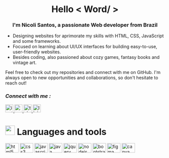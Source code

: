 <h1 align="center">Hello < Word/ ></h1>
<h3 align="center"> I'm Nicoli Santos, a passionate Web developer from Brazil</h3>

- Designing websites for aprimorate my skills with HTML, CSS, JavaScript and some frameworks.
- Focused on learning about UI/UX interfaces for building easy-to-use, user-friendly websites.
- Besides coding, also passioned about cozy games, fantasy books and vintage art.

Feel free to check out my repositories and connect with me on GitHub. I'm always open to new opportunities and collaborations, so don't hesitate to reach out!

### ***Connect with me :***

<div>
  <a href="https://www.instagram.com/nniesant/" target="_blank">
    <img src="https://img.shields.io/static/v1?message=Instagram&logo=instagram&label=&color=E64973&logoColor=white&labelColor=&style=for-the-badge" height="25" alt="instagram logo"  />
  </a>
  <a href="mailto:nicolidossantos9@gmail.com" target="_blank">
    <img src="https://img.shields.io/static/v1?message=Gmail&logo=gmail&label=&color=E4405F&logoColor=white&labelColor=&style=for-the-badge" height="25" alt="gmail logo"  />
  </a>
  <a href="https://t.me/destroned" target="_blank">
    <img src="https://img.shields.io/static/v1?message=Telegram&logo=telegram&label=&color=2CA5E0&logoColor=white&labelColor=&style=for-the-badge" height="25" alt="telegram logo"  />
  </a>
  <a href="https://www.linkedin.com/in/nicoli-dos-santos/" target="_blank">
    <img src="https://img.shields.io/static/v1?message=LinkedIn&logo=linkedin&label=&color=0077B5&logoColor=white&labelColor=&style=for-the-badge" height="25" alt="linkedin logo"  />
  </a>
</div>

###

<div align="left">
   <h1><img src="https://media.giphy.com/media/UvPvsX9oMlMWs/giphy.gif" height="30px"> Languages and tools</h1>
  <img src="https://cdn.jsdelivr.net/gh/devicons/devicon/icons/html5/html5-original.svg" height="30" width="42" alt="html5 logo"  />
  <img src="https://cdn.jsdelivr.net/gh/devicons/devicon/icons/css3/css3-original.svg" height="30" width="42" alt="css3 logo"  />
  <img src="https://cdn.jsdelivr.net/gh/devicons/devicon/icons/javascript/javascript-original.svg" height="30" width="42" alt="javascript logo"  />
  <img src="https://cdn.jsdelivr.net/gh/devicons/devicon/icons/java/java-original.svg" height="30" width="42" alt="java logo"  />
  <img src="https://cdn.jsdelivr.net/gh/devicons/devicon/icons/jquery/jquery-original.svg" height="30" width="42" alt="jquery logo"  />
  <img src="https://cdn.jsdelivr.net/gh/devicons/devicon/icons/nodejs/nodejs-original.svg" height="30" width="42" alt="nodejs logo"  />
  <img src="https://cdn.jsdelivr.net/gh/devicons/devicon/icons/bootstrap/bootstrap-original.svg" height="30" width="42" alt="bootstrap logo"  />
  <img src="https://cdn.jsdelivr.net/gh/devicons/devicon/icons/figma/figma-original.svg" height="30" width="42" alt="figma logo"  />
  <img src="https://cdn.jsdelivr.net/gh/devicons/devicon/icons/canva/canva-original.svg" height="30" width="42" alt="canva logo"  />
</div>

